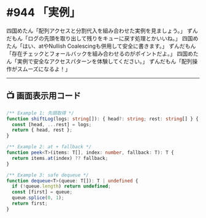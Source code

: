 # #944 「実例」

四国めたん「配列アクセスと分割代入を組み合わせた実例を見ましょう。」
ずんだもん「ログの先頭を取り出して残りをキューに戻す処理とかいいね。」
四国めたん「はい、atやNullish Coalescingも併用して安全に書きます。」
ずんだもん「存在チェックとフォールバックを組み合わせるのがポイントだよ。」
四国めたん「実例で安全なアクセスパターンを体験してください。」
ずんだもん「配列操作がスムーズになるよ！」

---

## 📺 画面表示用コード

```typescript
/** Example 1: 先頭取得 */
function shiftLog(logs: string[]): { head?: string; rest: string[] } {
  const [head, ...rest] = logs;
  return { head, rest };
}

/** Example 2: at + fallback */
function peek<T>(items: T[], index: number, fallback: T): T {
  return items.at(index) ?? fallback;
}

/** Example 3: safe dequeue */
function dequeue<T>(queue: T[]): T | undefined {
  if (!queue.length) return undefined;
  const [first] = queue;
  queue.splice(0, 1);
  return first;
}
```
